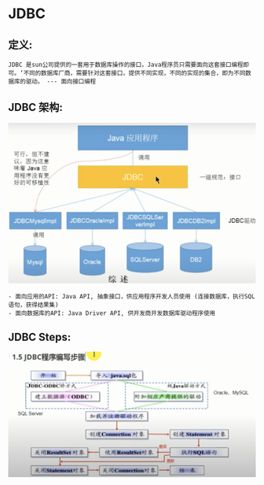 
# JDBC


## 定义:
    JDBC 是sun公司提供的一套用于数据库操作的接口，Java程序员只需要面向这套接口编程即可。‘不同的数据库厂商，需要针对这套接口，提供不同实现，不同的实现的集合，即为不同数据库的驱动。 --- 面向接口编程


## JDBC 架构: 
    
![JDBC_structure](imagePool/JDBC_structure.png)

    - 面向应用的API: Java API, 抽象接口，供应用程序开发人员使用 (连接数据库，执行SQL语句，获得结果集)
    - 面向数据库的API: Java Driver API, 供开发商开发数据库驱动程序使用

## JDBC Steps:

![JDBC_steps](imagePool/JDBC_steps.png)
